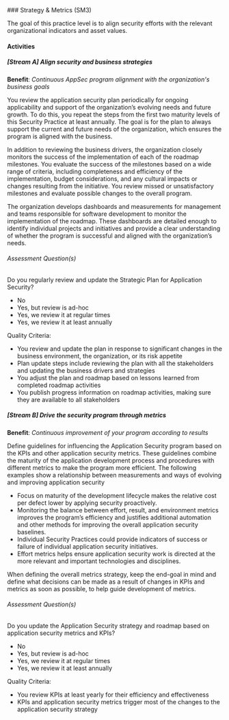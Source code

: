 <div class="new-page"/>
### Strategy & Metrics (SM3)

The goal of this practice level is to align security efforts with the relevant organizational indicators and asset values.

#### Activities

##### [Stream A] Align security and business strategies
<b>Benefit</b>: <i>Continuous AppSec program alignment with the organization's business goals</i>

You review the application security plan periodically for ongoing applicability and support of the organization’s evolving needs and future growth. To do this, you repeat the steps from the first two maturity levels of this Security Practice at least annually. The goal is for the plan to always support the current and future needs of the organization, which ensures the program is aligned with the business.

In addition to reviewing the business drivers, the organization closely monitors the success of the implementation of each of the roadmap milestones. You evaluate the success of the milestones based on a wide range of criteria, including completeness and efficiency of the implementation, budget considerations, and any cultural impacts or changes resulting from the initiative. You review missed or unsatisfactory milestones and evaluate possible changes to the overall program.

The organization develops dashboards and measurements for management and teams responsible for software development to monitor the implementation of the roadmap. These dashboards are detailed enough to identify individual projects and initiatives and provide a clear understanding of whether the program is successful and aligned with the organization’s needs.


###### Assessment Question(s)
Do you regularly review and update the Strategic Plan for Application Security?

- No
- Yes, but review is ad-hoc
- Yes, we review it at regular times
- Yes, we review it at least annually


Quality Criteria:

- You review and update the plan in response to significant changes in the business environment, the organization, or its risk appetite
- Plan update steps include reviewing the plan with all the stakeholders and updating the business drivers and strategies
- You adjust the plan and roadmap based on lessons learned from completed roadmap activities
- You publish progress information on roadmap activities, making sure they are available to all stakeholders


##### [Stream B] Drive the security program through metrics
<b>Benefit</b>: <i>Continuous improvement of your program according to results</i>

Define guidelines for influencing the Application Security program based on the KPIs and other application security metrics. These guidelines  combine the maturity of the application development process and procedures  with different metrics to make the program more efficient. The following examples show a relationship between measurements and ways of evolving and improving application security

* Focus on maturity of the development lifecycle makes the relative cost per defect lower by applying security proactively.
* Monitoring the balance between effort, result, and environment metrics improves the program’s efficiency and justifies additional automation and other methods for improving the overall application security baselines.
* Individual Security Practices could provide indicators of success or failure of individual application security initiatives.
* Effort metrics helps ensure application security work is directed at the more relevant and important technologies and disciplines.

When defining the overall metrics strategy, keep the end-goal in mind and define what decisions can be made as a result of changes in KPIs and metrics as soon as possible, to help guide development of metrics.


###### Assessment Question(s)
Do you update the Application Security strategy and roadmap based on application security metrics and KPIs?

- No
- Yes, but review is ad-hoc
- Yes, we review it at regular times
- Yes, we review it at least annually


Quality Criteria:

- You review KPIs at least yearly for their efficiency and effectiveness
- KPIs and application security metrics trigger most of the changes to the application security strategy

